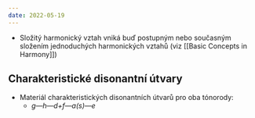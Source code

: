 ```yaml
---
date: 2022-05-19
---
```

- Složitý harmonický vztah vniká buď postupným nebo současným složením jednoduchých harmonických vztahů (viz [[Basic Concepts in Harmony]])
## Charakteristické disonantní útvary
- Materiál charakteristických disonantních útvarů pro oba tónorody:
	- *g—h—d+f—a(s)—e*
